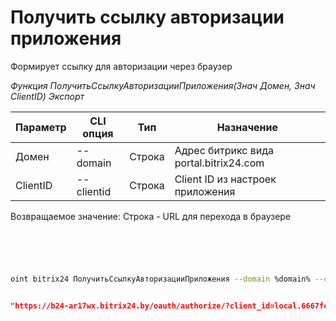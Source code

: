 ﻿---
sidebar_position: 1
---

# Получить ссылку авторизации приложения
 Формирует ссылку для авторизации через браузер


*Функция ПолучитьСсылкуАвторизацииПриложения(Знач Домен, Знач ClientID) Экспорт*

  | Параметр | CLI опция | Тип | Назначение |
  |-|-|-|-|
  | Домен | --domain | Строка | Адрес битрикс вида portal.bitrix24.com |
  | ClientID | --clientid | Строка | Client ID из настроек приложения |

  
  Возвращаемое значение:   Строка - URL для перехода в браузере

```bsl title="Пример кода"
	

	
```

```sh title="Пример команды CLI"
    
oint bitrix24 ПолучитьСсылкуАвторизацииПриложения --domain %domain% --clientid %clientid%

```


```json title="Результат"

"https://b24-ar17wx.bitrix24.by/oauth/authorize/?client_id=local.6667fc928a50a9.70414732"

```

